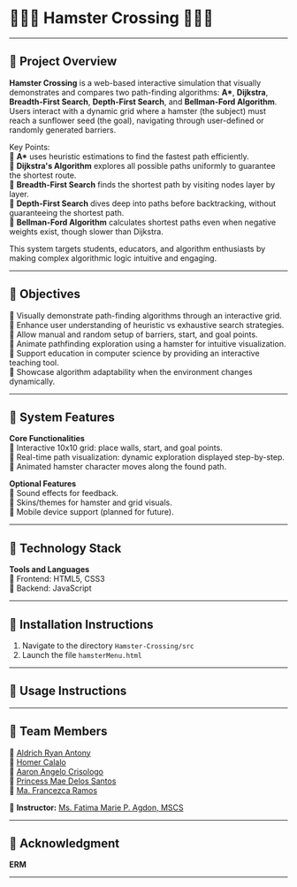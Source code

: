 # 🐹🎡🌻 Hamster Crossing 🌻🎡🐹

---

## 🎡 Project Overview

**Hamster Crossing** is a web-based interactive simulation that visually demonstrates and compares two path-finding algorithms: **A\***, **Dijkstra**, **Breadth-First Search**, **Depth-First Search**, and **Bellman-Ford Algorithm**.  
Users interact with a dynamic grid where a hamster (the subject) must reach a sunflower seed (the goal), navigating through user-defined or randomly generated barriers.

Key Points: <br>
🐹 **A\*** uses heuristic estimations to find the fastest path efficiently. <br>
🐹 **Dijkstra's Algorithm** explores all possible paths uniformly to guarantee the shortest route. <br>
🐹 **Breadth-First Search** finds the shortest path by visiting nodes layer by layer. <br>
🐹 **Depth-First Search** dives deep into paths before backtracking, without guaranteeing the shortest path. <br>
🐹 **Bellman-Ford Algorithm** calculates shortest paths even when negative weights exist, though slower than Dijkstra. <br>

This system targets students, educators, and algorithm enthusiasts by making complex algorithmic logic intuitive and engaging.

---

## 🌻 Objectives

🎯 Visually demonstrate path-finding algorithms through an interactive grid. <br>
🎯 Enhance user understanding of heuristic vs exhaustive search strategies. <br>
🎯 Allow manual and random setup of barriers, start, and goal points. <br>
🎯 Animate pathfinding exploration using a hamster for intuitive visualization. <br>
🎯 Support education in computer science by providing an interactive teaching tool. <br>
🎯 Showcase algorithm adaptability when the environment changes dynamically. <br>

---

## 🎡 System Features

**Core Functionalities** <br>
🌻 Interactive 10x10 grid: place walls, start, and goal points. <br>
🌻 Real-time path visualization: dynamic exploration displayed step-by-step. <br>
🌻 Animated hamster character moves along the found path. <br>

**Optional Features** <br>
🌻 Sound effects for feedback. <br>
🌻 Skins/themes for hamster and grid visuals. <br>
🌻 Mobile device support (planned for future). <br>

---

## 🎡 Technology Stack

**Tools and Languages** <br>
🌻 Frontend: HTML5, CSS3 <br>
🌻 Backend: JavaScript <br>

---

## 🌻 Installation Instructions
1. Navigate to the directory `Hamster-Crossing/src`
2. Launch the file `hamsterMenu.html`
---

## 🐹 Usage Instructions

---

## 🐹 Team Members

🌻 [Aldrich Ryan Antony](https://github.com/Kryptiku) <br>
🌻 [Homer Calalo](https://github.com/Homercalalo) <br>
🌻 [Aaron Angelo Crisologo](https://github.com/AaronCrisologo) <br>
🌻 [Princess Mae Delos Santos](https://github.com/princessdlssnts) <br>
🌻 [Ma. Francezca Ramos](https://github.com/ramosfranz) <br>

🌻 **Instructor:** [Ms. Fatima Marie P. Agdon, MSCS](https://github.com/marieemoiselle) <br>

---

## 🌻 Acknowledgment

**ERM**

---

